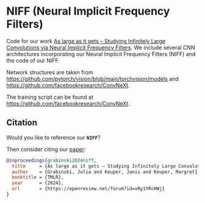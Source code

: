 # NIFF (Neural Implicit Frequency Filters)

Code for our work [As large as it gets – Studying Infinitely Large Convolutions via Neural Implicit Frequency Filters](https://openreview.net/forum?id=xRy1YRcHWj).
We include several CNN architectures incorporating our Neural Implicit Frequency Filters (NIFF) and the code of our NIFF.

Network structures are taken from  https://github.com/pytorch/vision/blob/main/torchvision/models and https://github.com/facebookresearch/ConvNeXt.

The training script can be found at https://github.com/facebookresearch/ConvNeXt.


## Citation

Would you like to reference our **`NIFF`**? 

Then consider citing our [paper](https://openreview.net/forum?id=xRy1YRcHWj):

```bibtex
@inproceedings{grabinski2024niff,
  title     = {As large as it gets – Studying Infinitely Large Convolutions via Neural Implicit Frequency Filters},
  author    = {Grabinski, Julia and Keuper, Janis and Keuper, Margret},
  booktitle = {TMLR},
  year      = {2024},
  url       = {https://openreview.net/forum?id=xRy1YRcHWj}
}
```
